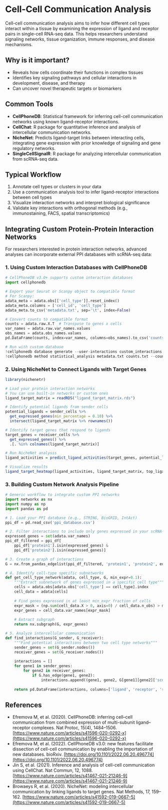 # Cell-Cell Communication Analysis

Cell-cell communication analysis aims to infer how different cell types interact within a tissue by examining the expression of ligand and receptor pairs in single-cell RNA-seq data. This helps researchers understand signaling networks, tissue organization, immune responses, and disease mechanisms.

## Why is it important?
- Reveals how cells coordinate their functions in complex tissues
- Identifies key signaling pathways and cellular interactions in development, disease, and therapy
- Can uncover novel therapeutic targets or biomarkers

## Common Tools
- **CellPhoneDB**: Statistical framework for inferring cell-cell communication networks using known ligand-receptor interactions.
- **CellChat**: R package for quantitative inference and analysis of intercellular communication networks.
- **NicheNet**: Predicts ligand-target links between interacting cells, integrating gene expression with prior knowledge of signaling and gene regulatory networks.
- **SingleCellSignalR**: R package for analyzing intercellular communication from scRNA-seq data.

## Typical Workflow
1. Annotate cell types or clusters in your data
2. Use a communication analysis tool to infer ligand-receptor interactions between cell types
3. Visualize interaction networks and interpret biological significance
4. Validate key interactions with orthogonal methods (e.g., immunostaining, FACS, spatial transcriptomics)

## Integrating Custom Protein-Protein Interaction Networks

For researchers interested in protein interaction networks, advanced analyses can incorporate external PPI databases with scRNA-seq data:

### 1. Using Custom Interaction Databases with CellPhoneDB

```python
# CellPhoneDB v3.0+ supports custom interaction databases
import cellphonedb

# Export your Seurat or Scanpy object to compatible format
# For Scanpy:
adata_meta = adata.obs[['cell_type']].reset_index()
adata_meta.columns = ['cell_id', 'cell_type']
adata_meta.to_csv('metadata.txt', sep='\t', index=False)

# Convert counts to compatible format
counts = adata.raw.X.T  # Transpose to genes x cells
var_names = adata.raw.var_names.values
obs_names = adata.obs_names.values
pd.DataFrame(counts, index=var_names, columns=obs_names).to_csv('counts.txt', sep='\t')

# Run with custom database
!cellphonedb database generate --user-interactions custom_interactions.csv --user-gene-input custom_genes.csv
!cellphonedb method statistical_analysis metadata.txt counts.txt --counts-data gene_name --database custom_interactions
```

### 2. Using NicheNet to Connect Ligands with Target Genes

```r
library(nichenetr)

# Load your protein interaction networks
# You can use built-in networks or custom ones
ligand_target_matrix = readRDS("ligand_target_matrix.rds")

# Identify potential ligands from sender cells
potential_ligands = sender_cells %>% 
  get_expressed_genes(min_percentage = 0.10) %>% 
  intersect(ligand_target_matrix %>% rownames())

# Identify target genes that respond to ligands
target_genes = receiver_cells %>% 
  get_expressed_genes() %>% 
  .[. %in% colnames(ligand_target_matrix)]

# Run NicheNet analysis
ligand_activities = predict_ligand_activities(target_genes, potential_ligands, ligand_target_matrix)

# Visualize results
ligand_target_heatmap(ligand_activities, ligand_target_matrix, top_ligands, target_genes)
```

### 3. Building Custom Network Analysis Pipeline

```python
# Generic workflow to integrate custom PPI networks
import networkx as nx
import numpy as np
import pandas as pd

# 1. Load your PPI database (e.g., STRING, BioGRID, IntAct)
ppi_df = pd.read_csv('ppi_database.csv')

# 2. Filter interactions to include only genes expressed in your scRNA-seq data
expressed_genes = set(adata.var_names)
ppi_df_filtered = ppi_df[
    ppi_df['protein1'].isin(expressed_genes) & 
    ppi_df['protein2'].isin(expressed_genes)]

# 3. Create a graph of interactions
G = nx.from_pandas_edgelist(ppi_df_filtered, 'protein1', 'protein2', edge_attr='score')

# 4. Identify cell-type specific subnetworks
def get_cell_type_network(adata, cell_type, G, min_expr=0.1):
    """Extract subnetwork of genes expressed in a specific cell type"""
    cells = adata.obs[adata.obs['cell_type'] == cell_type].index
    cell_data = adata[cells]
    
    # Find genes expressed in at least min_expr fraction of cells
    expr_mask = (np.sum(cell_data.X > 0, axis=0) / cell_data.n_obs) > min_expr
    expr_genes = cell_data.var_names[expr_mask]
    
    # Extract subgraph
    return nx.subgraph(G, expr_genes)

# 5. Analyze intercellular communication
def find_interactions(G_sender, G_receiver):
    """Find potential interactions between two cell type networks"""
    sender_genes = set(G_sender.nodes())
    receiver_genes = set(G_receiver.nodes())
    
    interactions = []
    for gene1 in sender_genes:
        for gene2 in receiver_genes:
            if G.has_edge(gene1, gene2):
                interactions.append((gene1, gene2, G[gene1][gene2]['score']))
    
    return pd.DataFrame(interactions, columns=['ligand', 'receptor', 'score'])
```

## References
- Efremova M, et al. (2020). CellPhoneDB: inferring cell–cell communication from combined expression of multi-subunit ligand–receptor complexes. Nat Protoc, 15(4), 1484–1506. [https://www.nature.com/articles/s41596-020-0292-x](https://www.nature.com/articles/s41596-020-0292-x)
- Efremova M, et al. (2022). CellPhoneDB v3.0: new features facilitate dissection of cell-cell communication by enabling the importation of new databases. bioRxiv. [https://doi.org/10.1101/2022.06.20.496774](https://doi.org/10.1101/2022.06.20.496774)
- Jin S, et al. (2021). Inference and analysis of cell-cell communication using CellChat. Nat Commun, 12, 1088. [https://www.nature.com/articles/s41467-021-21246-9](https://www.nature.com/articles/s41467-021-21246-9)
- Browaeys R, et al. (2020). NicheNet: modeling intercellular communication by linking ligands to target genes. Nat Methods, 17, 159–162. [https://www.nature.com/articles/s41592-019-0667-5](https://www.nature.com/articles/s41592-019-0667-5)
